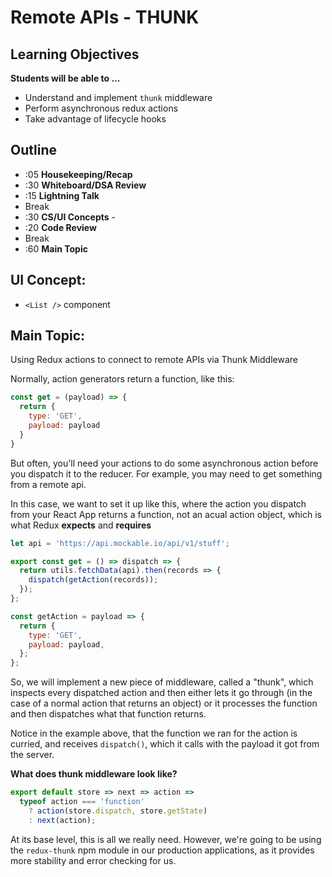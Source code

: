 # Remote APIs - THUNK

## Learning Objectives

**Students will be able to ...**
* Understand and implement `thunk` middleware
* Perform asynchronous redux actions
* Take advantage of lifecycle hooks

## Outline
* :05 **Housekeeping/Recap**
* :30 **Whiteboard/DSA Review**
* :15 **Lightning Talk**
* Break
* :30 **CS/UI Concepts** -
* :20 **Code Review**
* Break
* :60 **Main Topic**

## UI Concept:
* `<List />` component

## Main Topic:
Using Redux actions to connect to remote APIs via Thunk Middleware

Normally, action generators return a function, like this:

```javascript
const get = (payload) => {
  return {
    type: 'GET',
    payload: payload
  }
}
```

But often, you'll need your actions to do some asynchronous action before you dispatch it to the reducer. For example, you may need to get something from a remote api.

In this case, we want to set it up like this, where the action you dispatch from your React App returns a function, not an acual action object, which is what Redux **expects** and **requires**

```javascript
let api = 'https://api.mockable.io/api/v1/stuff';

export const get = () => dispatch => {
  return utils.fetchData(api).then(records => {
    dispatch(getAction(records));
  });
};

const getAction = payload => {
  return {
    type: 'GET',
    payload: payload,
  };
};
```

So, we will implement a new piece of middleware, called a "thunk", which inspects every dispatched action and then either lets it go through (in the case of a normal action that returns an object) or it processes the function and then dispatches what that function returns.

Notice in the example above, that the function we ran for the action is curried, and receives `dispatch()`, which it calls with the payload it got from the server.

**What does thunk middleware look like?**

```javascript
export default store => next => action =>
  typeof action === 'function'
    ? action(store.dispatch, store.getState)
    : next(action);
```

At its base level, this is all we really need.  However, we're going to be using the `redux-thunk` npm module in our production applications, as it provides more stability and error checking for us.
